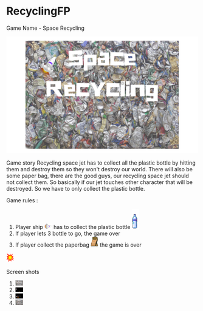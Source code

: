 # RecyclingFP

Game Name - Space Recycling

<img src="/app/src/main/res/drawable/spacerecycling.png">

Game story
Recycling space jet has to collect all the plastic bottle by hitting them and destroy them so they won't destroy our world. 
There will also be some paper bag, there are the good guys, our recycling space jet should not collect them. 
So basically if our jet touches other character that will be destroyed. So we have to only collect the plastic bottle.

Game rules :

  1. Player ship <img src="/app/src/main/res/drawable/player.png" width="20"> has to collect the plastic bottle 
    <img src="/app/src/main/res/drawable/btl.png" width="20">
  2. If player lets 3 bottle to go, the game over
  3. If player collect the paperbag <img src="/app/src/main/res/drawable/paperbag.png" width="20"> the game is over 
  <img src="/app/src/main/res/drawable/boom.png" width="20">


Screen shots
  1. <img src="/app/src/main/res/drawable/img1.png" width="20">
  2. <img src="/app/src/main/res/drawable/img3.png" width="20">
  3. <img src="/app/src/main/res/drawable/img2.png" width="20">
  4. <img src="/app/src/main/res/drawable/img4.png" width="20">
